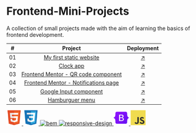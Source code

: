 # Frontend-Mini-Projects

A collection of small projects made with the aim of learning the basics of frontend development.

|  #  |                                     Project                                        | Deployment |
| :-: | :--------------------------------------------------------------------------------: | :--------: |
| 01  |  [My first static website](./My-First-Static-Website)                              | <a href="https://antonioalanxs.github.io/Frontend-Mini-Projects/My-First-Static-Website/" target="_blank" rel="noreferrer">↗️</a> | 
| 02  |  [Clock app](./Clock-App)                                                          | <a href="https://antonioalanxs.github.io/Frontend-Mini-Projects/Clock-App/" target="_blank" rel="noreferrer">↗️</a> | 
| 03  |  [Frontend Mentor - QR code component](./Frontend-Mentor-QR-Code-Component)        | <a href="https://antonioalanxs.github.io/Frontend-Mini-Projects/Frontend-Mentor-QR-Code-Component/" target="_blank" rel="noreferrer">↗️</a> | 
| 04  |  [Frontend Mentor - Notifications page](./Frontend-Mentor-Notifications-Page)      | <a href="https://antonioalanxs.github.io/Frontend-Mini-Projects/Frontend-Mentor-Notifications-Page/" target="_blank" rel="noreferrer">↗️</a> |
| 05  |  [Google Input component](./Google-Input-Component)      | <a href="https://antonioalanxs.github.io/Frontend-Mini-Projects/Google-Input-Component/" target="_blank" rel="noreferrer">↗️</a> |
| 06  |  [Hamburguer menu](./Hamburguer-Menu)      | <a href="https://antonioalanxs.github.io/Frontend-Mini-Projects/Hamburguer-Menu/" target="_blank" rel="noreferrer">↗️</a> |

<a href="https://html.spec.whatwg.org/" target="_blank" rel="noreferrer">
  <img src="https://raw.githubusercontent.com/devicons/devicon/master/icons/html5/html5-original.svg" alt="html5" width="40" height="40" />
</a>
<a href="https://www.w3schools.com/css/" target="_blank" rel="noreferrer"> 
    <img src="https://raw.githubusercontent.com/devicons/devicon/master/icons/css3/css3-original.svg" alt="css3" width="40" height="40" /> 
</a>
<a href="https://getbem.com/introduction/" target="_blank" rel="noreferrer"> 
  <img src="https://achievement-images.teamtreehouse.com/badges_css_modularsass_stage02.png" alt="bem" width="40" height="40" />
</a>
<a href="https://developer.mozilla.org/es/docs/Learn/CSS/CSS_layout/Responsive_Design" target="_blank" rel="noreferrer">
  <img src="https://user-images.githubusercontent.com/79718376/211114700-5e3212cf-5b37-4ef9-82d9-6853f68624c6.png" alt="responsive-design" width="45" height="45" />
</a>
<a href="https://getbootstrap.com" target="_blank" rel="noreferrer">
    <img src="https://raw.githubusercontent.com/devicons/devicon/master/icons/bootstrap/bootstrap-original.svg" alt="bootstrap" width="40" height="40" />     
</a>
<a href="https://developer.mozilla.org/es/docs/Web/JavaScript" target="_blank" rel="noreferrer">
    <img src="https://raw.githubusercontent.com/devicons/devicon/master/icons/javascript/javascript-original.svg" alt="javascript" width="40" height="40" />     
</a>
